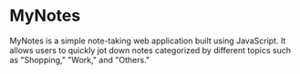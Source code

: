 # MyNotes
MyNotes is a simple note-taking web application built using JavaScript. It allows users to quickly jot down notes categorized by different topics such as "Shopping," "Work," and "Others."
